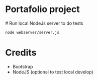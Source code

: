 # Portafolio project

# Run local NodeJs server to do tests

```sh
node webserver/server.js
```

# Credits

- Bootstrap 
- NodeJS (optional to test local develop)
